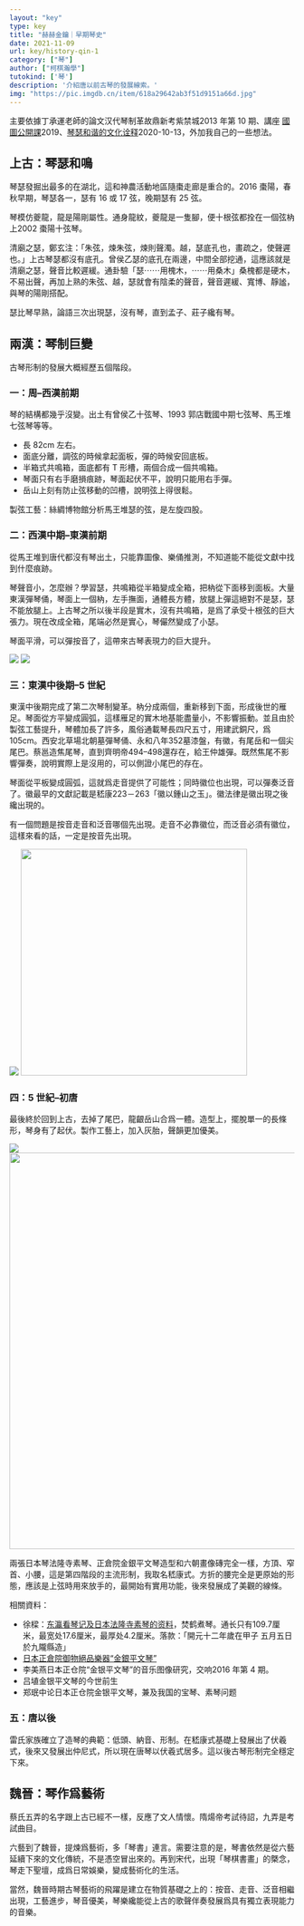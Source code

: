 ```yaml
---
layout: "key"
type: key
title: "赫赫金鑰｜早期琴史"
date: 2021-11-09
url: key/history-qin-1
category: ["琴"]
author: ["柯棋瀚學"]
tutokind: ['琴']
description: '介紹唐以前古琴的發展線索。'
img: "https://pic.imgdb.cn/item/618a29642ab3f51d9151a66d.jpg"
---
```


主要依據丁承運老師的論文<v>汉代琴制革故鼎新考</v><n><v>紫禁城</v>2013 年第 10 期</n>、講座 [國圖公開課](https://www.bilibili.com/video/BV1ZE411a7Hh)<n>2019</n>、[琴瑟和谐的文化诠释](https://www.bilibili.com/video/BV15T4y1w7fM)<n>2020-10-13</n>，外加我自己的一些想法。

## 上古：琴瑟和鳴

琴瑟發掘出最多的在湖北，這和神農活動地區隨棗走廊是重合的。2016 棗陽，春秋早期，琴瑟各一，瑟有 16 或 17 弦，晚期瑟有 25 弦。

琴模仿夔龍，龍是陽剛屬性。通身龍紋，夔龍是一隻腳，便十根弦都拴在一個弦枘上<n>2002 棗陽十弦琴</n>。

清廟之瑟，鄭玄注：「朱弦，煉朱弦，煉則聲濁。越，瑟底孔也，畫疏之，使聲遲也。」上古琴瑟都沒有底孔。曾侯乙瑟的底孔在兩邊，中間全部挖通，這應該就是清廟之瑟，聲音比較遲緩。<v>通卦驗</v>「瑟⋯⋯用槐木，⋯⋯用桑木」桑槐都是硬木，不易出聲，再加上熟的朱弦、越，瑟就會有陰柔的聲音，聲音遲緩、寬博、靜謐，與琴的陽剛搭配。

瑟比琴早熟，<v>論語</v>三次出現瑟，沒有琴，直到<v>孟子</v>、<v>莊子</v>纔有琴。

## 兩漢：琴制巨變

古琴形制的發展大概經歷五個階段。

### 一：周–西漢前期

琴的結構都幾乎沒變。出土有曾侯乙十弦琴、1993 郭店戰國中期七弦琴、馬王堆七弦琴等等。

- 長 82cm 左右。
- 面底分離，調弦的時候拿起面板，彈的時候安回底板。
- 半箱式共鳴箱，面底都有 T 形槽，兩個合成一個共鳴箱。
- 琴面只有右手磨損痕跡，琴面起伏不平，說明只能用右手彈。
- 岳山上刻有防止弦移動的凹槽，說明弦上得很鬆。

製弦工藝：絲綢博物館分析馬王堆瑟的弦，是左旋四股。

### 二：西漢中期–東漢前期

從馬王堆到唐代都沒有琴出土，只能靠圖像、樂俑推測，不知道能不能從文獻中找到什麼痕跡。

琴聲音小，怎麼辦？學習瑟，共鳴箱從半箱變成全箱，把枘從下面移到面板。大量東漢彈琴俑，琴面上一個枘，左手撫面，通體長方體，放腿上彈<n>這絕對不是瑟，瑟不能放腿上</n>。上古琴之所以後半段是實木，沒有共鳴箱，是爲了承受十根弦的巨大張力。現在改成全箱，尾端必然是實心，琴儼然變成了小瑟。

琴面平滑，可以彈按音了，這帶來古琴表現力的巨大提升。

<img src="https://pic.imgdb.cn/item/6186450a2ab3f51d91e1d747.jpg">

<img src="https://pic.imgdb.cn/item/618645b72ab3f51d91e2b7f4.jpg">

### 三：東漢中後期–5 世紀

東漢中後期完成了第二次琴制變革。枘分成兩個，重新移到下面，形成後世的雁足。琴面從方平變成圓弧，這樣雁足的實木地基能盡量小，不影響振動。並且由於製弦工藝提升，琴體加長了許多，<v>風俗通</v>載琴長四尺五寸，用建武銅尺，爲 105cm。西安北草場北朝墓彈琴俑、永和八年<n>352</n>墓漆盤，有徽，有尾岳和一個尖尾巴。蔡邕造焦尾琴，直到齊明帝<n>494–498</n>還存在，給王仲雄彈。既然焦尾不影響彈奏，說明實際上是沒用的，可以側證小尾巴的存在。

琴面從平板變成圓弧，這就爲走音提供了可能性；同時徽位也出現，可以彈奏泛音了。徽最早的文獻記載是嵇康<n>223－263</n>「徽以鍾山之玉」。徽法律是徽出現之後纔出現的。

有一個問題是按音走音和泛音哪個先出現。走音不必靠徽位，而泛音必須有徽位，這樣來看的話，一定是按音先出現。

<img src="https://pic.imgdb.cn/item/618648c02ab3f51d91e6bf93.jpg">

<img src="https://p4.itc.cn/q_70/images03/20210130/e184f1d5af204e9ea99de568378088cf.png" width=400>

### 四：5 世紀–初唐

最後終於回到上古，去掉了尾巴，龍齦岳山合爲一體。造型上，擺脫單一的長條形，琴身有了起伏。製作工藝上，加入灰胎，聲韻更加優美。

<img src="https://pic.imgdb.cn/item/618648c02ab3f51d91e6bf8a.jpg">

<img src="https://pic.imgdb.cn/item/618a30962ab3f51d915bd649.png" width=700>

兩張日本琴<n>法隆寺素琴、正倉院金銀平文琴</n>造型和六朝畫像磚完全一樣，方頂、窄首、小腰，這是第四階段的主流形制，我取名嵇康式。方折的腰完全是更原始的形態，應該是上弦時用來放手的，最開始有實用功能，後來發展成了美觀的線條。

相關資料：

- 徐樑：[东瀛看琴记及日本法隆寺素琴的资料](https://mp.weixin.qq.com/s/G53UzqPcQ1ysJnOWZYdgDw)，焚鹤煮琴。通长只有109.7厘米，最宽处17.6厘米，最厚处4.2厘米。落款：「開元十二年歲在甲子  五月五日於九隴縣造」
- [日本正倉院御物絕品樂器“金銀平文琴”](http://blog.sina.com.cn/s/blog_62ab244b0100hyme.html)
- 李美燕<v>日本正仓院“金银平文琴”的音乐图像研究</v>，<v>交响</v>2016 年第 4 期。
- 吕埴<v>金银平文琴的今世前生</v>
- 郑珉中<v>论日本正仓院金银平文琴，兼及我国的宝琴、素琴问题</v>

### 五：唐以後

雷氏家族確立了造琴的典範：低頭、納音、形制。在嵇康式基礎上發展出了伏羲式，後來又發展出仲尼式，所以現在唐琴以伏羲式居多。這以後古琴形制完全穩定下來。

## 魏晉：琴作爲藝術

蔡氏五弄的名字跟上古已經不一樣，反應了文人情懷。隋煬帝考試待詔，九弄是考試曲目。

六藝到了魏晉，提煉爲藝術，多「琴書」連言。需要注意的是，琴書依然是從六藝延續下來的文化傳統，不是憑空冒出來的。再到宋代，出現「琴棋書畫」的槩念，琴走下聖壇，成爲日常娛樂，變成藝術化的生活。

當然，魏晉時期古琴藝術的飛躍是建立在物質基礎之上的：按音、走音、泛音相繼出現，工藝進步，琴音優美，琴樂纔能從上古的歌聲伴奏發展爲具有獨立表現能力的音樂。